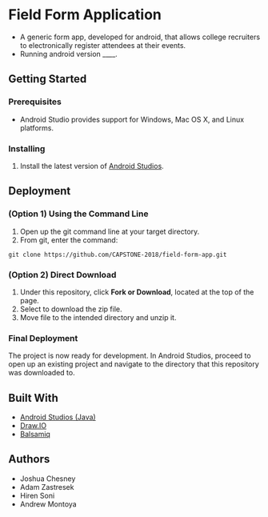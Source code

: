 # Field Form Application
- A generic form app, developed for android, that allows college recruiters to electronically register attendees at their events.
- Running android version ____.

## Getting Started
### Prerequisites
- Android Studio provides support for Windows, Mac OS X, and Linux platforms.

### Installing
1. Install the latest version of [Android Studios](https://developer.android.com/studio/).

## Deployment
### (Option 1) Using the Command Line
1. Open up the git command line at your target directory.
2. From git, enter the command:
```
git clone https://github.com/CAPSTONE-2018/field-form-app.git
```
### (Option 2) Direct Download
1. Under this repository, click **Fork or Download**, located at the top of the page.
2. Select to download the zip file.
3. Move file to the intended directory and unzip it.

### Final Deployment
The project is now ready for development. In Android Studios, proceed to open up an existing project and navigate to the directory that this repository was downloaded to.

## Built With
- [Android Studios (Java)](https://developer.android.com/studio/)
- [Draw.IO](https://www.draw.io/)
- [Balsamiq](https://balsamiq.com/)

## Authors

- Joshua Chesney
- Adam Zastresek
- Hiren Soni
- Andrew Montoya

